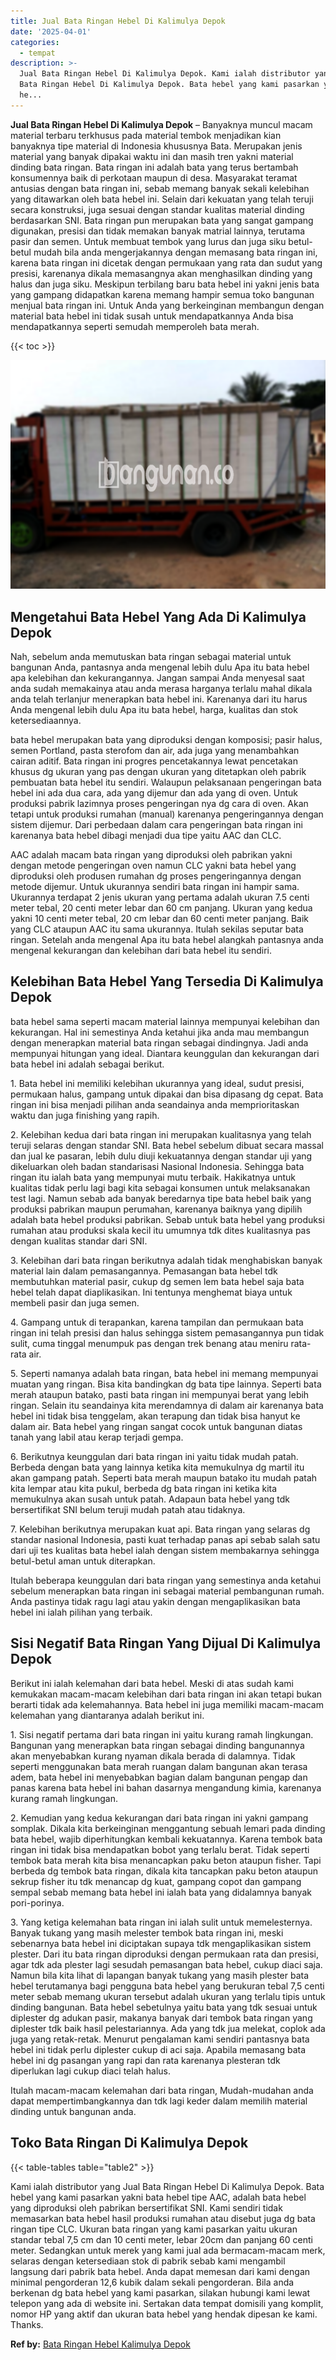 ```yaml
---
title: Jual Bata Ringan Hebel Di Kalimulya Depok
date: '2025-04-01'
categories:
  - tempat
description: >-
  Jual Bata Ringan Hebel Di Kalimulya Depok. Kami ialah distributor yang Jual
  Bata Ringan Hebel Di Kalimulya Depok. Bata hebel yang kami pasarkan yakni bata
  he...
---
```


**Jual Bata Ringan Hebel Di Kalimulya Depok** – Banyaknya muncul macam material terbaru terkhusus pada material tembok menjadikan kian banyaknya tipe material di Indonesia khususnya Bata. Merupakan jenis material yang banyak dipakai waktu ini dan masih tren yakni material dinding bata ringan. Bata ringan ini adalah bata yang terus bertambah konsumennya baik di perkotaan maupun di desa. Masyarakat teramat antusias dengan bata ringan ini, sebab memang banyak sekali kelebihan yang ditawarkan oleh bata hebel ini. Selain dari kekuatan yang telah teruji secara konstruksi, juga sesuai dengan standar kualitas material dinding berdasarkan SNI. Bata ringan pun merupakan bata yang sangat gampang digunakan, presisi dan tidak memakan banyak matrial lainnya, terutama pasir dan semen. Untuk membuat tembok yang lurus dan juga siku betul-betul mudah bila anda mengerjakannya dengan memasang bata ringan ini, karena bata ringan ini dicetak dengan permukaan yang rata dan sudut yang presisi, karenanya dikala memasangnya akan menghasilkan dinding yang halus dan juga siku. Meskipun terbilang baru bata hebel ini yakni jenis bata yang gampang didapatkan karena memang hampir semua toko bangunan menjual bata ringan ini. Untuk Anda yang berkeinginan membangun dengan material bata hebel ini tidak susah untuk mendapatkannya Anda bisa mendapatkannya seperti semudah memperoleh bata merah.

{{< toc >}}

![Jual Bata Ringan Hebel Di Kalimulya Depok](/images/jual-hebel-murah-10.png)

## Mengetahui Bata Hebel Yang Ada Di Kalimulya Depok

Nah, sebelum anda memutuskan bata ringan sebagai material untuk bangunan Anda, pantasnya anda mengenal lebih dulu Apa itu bata hebel apa kelebihan dan kekurangannya. Jangan sampai Anda menyesal saat anda sudah memakainya atau anda merasa harganya terlalu mahal dikala anda telah terlanjur menerapkan bata hebel ini. Karenanya dari itu harus Anda mengenal lebih dulu Apa itu bata hebel, harga, kualitas dan stok ketersediaannya.

bata hebel merupakan bata yang diproduksi dengan komposisi; pasir halus, semen Portland, pasta sterofom dan air, ada juga yang menambahkan cairan aditif. Bata ringan ini progres pencetakannya lewat pencetakan khusus dg ukuran yang pas dengan ukuran yang ditetapkan oleh pabrik pembuatan bata hebel itu sendiri. Walaupun pelaksanaan pengeringan bata hebel ini ada dua cara, ada yang dijemur dan ada yang di oven. Untuk produksi pabrik lazimnya proses pengeringan nya dg cara di oven. Akan tetapi untuk produksi rumahan (manual) karenanya pengeringannya dengan sistem dijemur. Dari perbedaan dalam cara pengeringan bata ringan ini karenanya bata hebel dibagi menjadi dua tipe yaitu AAC dan CLC.

AAC adalah macam bata ringan yang diproduksi oleh pabrikan yakni dengan metode pengeringan oven namun CLC yakni bata hebel yang diproduksi oleh produsen rumahan dg proses pengeringannya dengan metode dijemur. Untuk ukurannya sendiri bata ringan ini hampir sama. Ukurannya terdapat 2 jenis ukuran yang pertama adalah ukuran 7.5 centi meter tebal, 20 centi meter lebar dan 60 cm panjang. Ukuran yang kedua yakni 10 centi meter tebal, 20 cm lebar dan 60 centi meter panjang. Baik yang CLC ataupun AAC itu sama ukurannya. Itulah sekilas seputar bata ringan. Setelah anda mengenal Apa itu bata hebel alangkah pantasnya anda mengenal kekurangan dan kelebihan dari bata hebel itu sendiri.

## Kelebihan Bata Hebel Yang Tersedia Di Kalimulya Depok

bata hebel sama seperti macam material lainnya mempunyai kelebihan dan kekurangan. Hal ini semestinya Anda ketahui jika anda mau membangun dengan menerapkan material bata ringan sebagai dindingnya. Jadi anda mempunyai hitungan yang ideal. Diantara keunggulan dan kekurangan dari bata hebel ini adalah sebagai berikut.

1\. Bata hebel ini memiliki kelebihan ukurannya yang ideal, sudut presisi, permukaan halus, gampang untuk dipakai dan bisa dipasang dg cepat. Bata ringan ini bisa menjadi pilihan anda seandainya anda memprioritaskan waktu dan juga finishing yang rapih.

2\. Kelebihan kedua dari bata ringan ini merupakan kualitasnya yang telah teruji selaras dengan standar SNI. Bata hebel sebelum dibuat secara massal dan jual ke pasaran, lebih dulu diuji kekuatannya dengan standar uji yang dikeluarkan oleh badan standarisasi Nasional Indonesia. Sehingga bata ringan itu ialah bata yang mempunyai mutu terbaik. Hakikatnya untuk kualitas tidak perlu lagi bagi kita sebagai konsumen untuk melaksanakan test lagi. Namun sebab ada banyak beredarnya tipe bata hebel baik yang produksi pabrikan maupun perumahan, karenanya baiknya yang dipilih adalah bata hebel produksi pabrikan. Sebab untuk bata hebel yang produksi rumahan atau produksi skala kecil itu umumnya tdk dites kualitasnya pas dengan kualitas standar dari SNI.

3\. Kelebihan dari bata ringan berikutnya adalah tidak menghabiskan banyak material lain dalam pemasangannya. Pemasangan bata hebel tdk membutuhkan material pasir, cukup dg semen lem bata hebel saja bata hebel telah dapat diaplikasikan. Ini tentunya menghemat biaya untuk membeli pasir dan juga semen.

4\. Gampang untuk di terapankan, karena tampilan dan permukaan bata ringan ini telah presisi dan halus sehingga sistem pemasangannya pun tidak sulit, cuma tinggal menumpuk pas dengan trek benang atau meniru rata-rata air.

5\. Seperti namanya adalah bata ringan, bata hebel ini memang mempunyai muatan yang ringan. Bisa kita bandingkan dg bata tipe lainnya. Seperti bata merah ataupun batako, pasti bata ringan ini mempunyai berat yang lebih ringan. Selain itu seandainya kita merendamnya di dalam air karenanya bata hebel ini tidak bisa tenggelam, akan terapung dan tidak bisa hanyut ke dalam air. Bata hebel yang ringan sangat cocok untuk bangunan diatas tanah yang labil atau kerap terjadi gempa.

6\. Berikutnya keunggulan dari bata ringan ini yaitu tidak mudah patah. Berbeda dengan bata yang lainnya ketika kita memukulnya dg martil itu akan gampang patah. Seperti bata merah maupun batako itu mudah patah kita lempar atau kita pukul, berbeda dg bata ringan ini ketika kita memukulnya akan susah untuk patah. Adapaun bata hebel yang tdk bersertifikat SNI belum teruji mudah patah atau tidaknya.

7\. Kelebihan berikutnya merupakan kuat api. Bata ringan yang selaras dg standar nasional Indonesia, pasti kuat terhadap panas api sebab salah satu dari uji tes kualitas bata hebel ialah dengan sistem membakarnya sehingga betul-betul aman untuk diterapkan.

Itulah beberapa keunggulan dari bata ringan yang semestinya anda ketahui sebelum menerapkan bata ringan ini sebagai material pembangunan rumah. Anda pastinya tidak ragu lagi atau yakin dengan mengaplikasikan bata hebel ini ialah pilihan yang terbaik.

## Sisi Negatif Bata Ringan Yang Dijual Di Kalimulya Depok

Berikut ini ialah kelemahan dari bata hebel. Meski di atas sudah kami kemukakan macam-macam kelebihan dari bata ringan ini akan tetapi bukan berarti tidak ada kelemahannya. Bata hebel ini juga memiliki macam-macam kelemahan yang diantaranya adalah berikut ini.

1\. Sisi negatif pertama dari bata ringan ini yaitu kurang ramah lingkungan. Bangunan yang menerapkan bata ringan sebagai dinding bangunannya akan menyebabkan kurang nyaman dikala berada di dalamnya. Tidak seperti menggunakan bata merah ruangan dalam bangunan akan terasa adem, bata hebel ini menyebabkan bagian dalam bangunan pengap dan panas karena bata hebel ini bahan dasarnya mengandung kimia, karenanya kurang ramah lingkungan.

2\. Kemudian yang kedua kekurangan dari bata ringan ini yakni gampang somplak. Dikala kita berkeinginan menggantung sebuah lemari pada dinding bata hebel, wajib diperhitungkan kembali kekuatannya. Karena tembok bata ringan ini tidak bisa mendapatkan bobot yang terlalu berat. Tidak seperti tembok bata merah kita bisa menancapkan paku beton ataupun fisher. Tapi berbeda dg tembok bata ringan, dikala kita tancapkan paku beton ataupun sekrup fisher itu tdk menancap dg kuat, gampang copot dan gampang sempal sebab memang bata hebel ini ialah bata yang didalamnya banyak pori-porinya.

3\. Yang ketiga kelemahan bata ringan ini ialah sulit untuk memelesternya. Banyak tukang yang masih melester tembok bata ringan ini, meski sebenarnya bata hebel ini diciptakan supaya tdk mengaplikasikan sistem plester. Dari itu bata ringan diproduksi dengan permukaan rata dan presisi, agar tdk ada plester lagi sesudah pemasangan bata hebel, cukup diaci saja. Namun bila kita lihat di lapangan banyak tukang yang masih plester bata hebel terutamanya bagi pengguna bata hebel yang berukuran tebal 7,5 centi meter sebab memang ukuran tersebut adalah ukuran yang terlalu tipis untuk dinding bangunan. Bata hebel sebetulnya yaitu bata yang tdk sesuai untuk diplester dg adukan pasir, makanya banyak dari tembok bata ringan yang diplester tdk baik hasil pelestariannya. Ada yang tdk jua melekat, coplok ada juga yang retak-retak. Menurut pengalaman kami sendiri pantasnya bata hebel ini tidak perlu diplester cukup di aci saja. Apabila memasang bata hebel ini dg pasangan yang rapi dan rata karenanya plesteran tdk diperlukan lagi cukup diaci telah halus.

Itulah macam-macam kelemahan dari bata ringan, Mudah-mudahan anda dapat mempertimbangkannya dan tdk lagi keder dalam memilih material dinding untuk bangunan anda.

## Toko Bata Ringan Di Kalimulya Depok

{{< table-tables table="table2" >}}

Kami ialah distributor yang Jual Bata Ringan Hebel Di Kalimulya Depok. Bata hebel yang kami pasarkan yakni bata hebel tipe AAC, adalah bata hebel yang diproduksi oleh pabrikan bersertifikat SNI. Kami sendiri tidak memasarkan bata hebel hasil produksi rumahan atau disebut juga dg bata ringan tipe CLC. Ukuran bata ringan yang kami pasarkan yaitu ukuran standar tebal 7,5 cm dan 10 centi meter, lebar 20cm dan panjang 60 centi meter. Sedangkan untuk merek yang kami jual ada bermacam-macam merk, selaras dengan ketersediaan stok di pabrik sebab kami mengambil langsung dari pabrik bata hebel. Anda dapat memesan dari kami dengan minimal pengorderan 12,6 kubik dalam sekali pengorderan. Bila anda berkenan dg bata hebel yang kami pasarkan, silakan hubungi kami lewat telepon yang ada di website ini. Sertakan data tempat domisili yang komplit, nomor HP yang aktif dan ukuran bata hebel yang hendak dipesan ke kami. Thanks.

**Ref by:** [Bata Ringan Hebel Kalimulya Depok](https://id.wikipedia.org/wiki/Bata)
